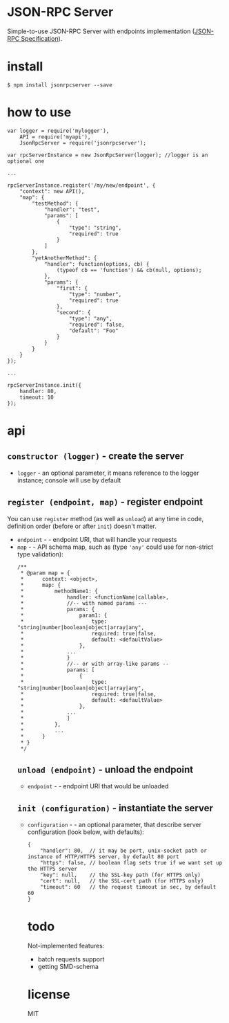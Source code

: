 # JSON-RPC Server

Simple-to-use JSON-RPC Server with endpoints implementation ([JSON-RPC Specification](http://www.jsonrpc.org/specification)).

# install

```
$ npm install jsonrpcserver --save
```

# how to use

```
var logger = require('mylogger'),
    API = require('myapi'),
    JsonRpcServer = require('jsonrpcserver');
    
var rpcServerInstance = new JsonRpcServer(logger); //logger is an optional one

...

rpcServerInstance.register('/my/new/endpoint', {
    "context": new API(),
    "map": {
        "testMethod": {
            "handler": "test",
            "params": [
                {
                    "type": "string",
                    "required": true
                }
            ]
        },
        "yetAnotherMethod": {
            "handler": function(options, cb) {
                (typeof cb == 'function') && cb(null, options);
            },
            "params": {
                "first": {
                    "type": "number",
                    "required": true
                },
                "second": {
                    "type": "any",
                    "required": false,
                    "default": "Foo"
                }
            }
        }
    }
});

...

rpcServerInstance.init({
    handler: 80,
    timeout: 10
});
```

# api

## `constructor (logger)` - create the server

* `logger` - an optional parameter, it means reference to the logger instance; console will use by default

## `register (endpoint, map)` - register endpoint

You can use `register` method (as well as `unload`) at any time in code, definition order (before or after `init`) doesn't matter.

* `endpoint` - <string> - endpoint URI, that will handle your requests
* `map` - <object> - API schema map, such as (type `'any'` could use for non-strict type validation):

```
/**
 * @param map = {
 *      context: <object>,
 *      map: {
 *          methodName1: {
 *              handler: <functionName|callable>,
 *              //-- with named params ---
 *              params: {
 *                  param1: {
 *                      type: "string|number|boolean|object|array|any",
 *                      required: true|false,
 *                      default: <defaultValue>
 *                  },
 *              ...
 *              }
 *              //-- or with array-like params --
 *              params: [
 *                  {
 *                      type: "string|number|boolean|object|array|any",
 *                      required: true|false,
 *                      default: <defaultValue>
 *                  },
 *              ...
 *              ]
 *          },
 *          ...
 *      }
 * }
 */
```

## `unload (endpoint)` - unload the endpoint

* `endpoint` - <string> - endpoint URI that would be unloaded 

## `init (configuration)` - instantiate the server

* `configuration` - <object> - an optional parameter, that describe server configuration (look below, with defaults):

```
{
    "handler": 80,  // it may be port, unix-socket path or instance of HTTP/HTTPS server, by default 80 port
    "https": false, // boolean flag sets true if we want set up the HTTPS server
    "key": null,    // the SSL-key path (for HTTPS only)
    "cert": null,   // the SSL-cert path (for HTTPS only)
    "timeout": 60   // the request timeout in sec, by default 60
}
```

# todo

Not-implemented features:
* batch requests support
* getting SMD-schema

# license

MIT

